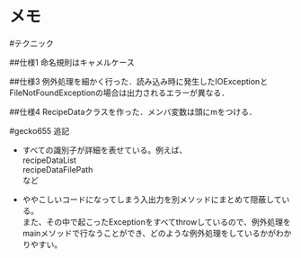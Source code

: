 メモ
====================================

#テクニック

##仕様1
命名規則はキャメルケース

##仕様3
例外処理を細かく行った．読み込み時に発生したIOExceptionとFileNotFoundExceptionの場合は出力されるエラーが異なる．

##仕様4
RecipeDataクラスを作った．メンバ変数は頭にmをつける．

#gecko655 追記

- すべての識別子が詳細を表せている。例えば、  
    recipeDataList  
    recipeDataFilePath  
など


- ややこしいコードになってしまう入出力を別メソッドにまとめて隠蔽している。  
また、その中で起こったExceptionをすべてthrowしているので、例外処理をmainメソッドで行なうことができ、どのような例外処理をしているかがわかりやすい。
